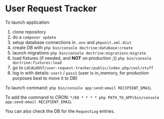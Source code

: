 User Request Tracker
==============================

To launch application:
1. clone repository
2. do a `composer update`
3. setup database connections in `.env` and `phpunit.xml.dist`
4. create DB with `php bin/console doctrine:database:create`
5. launch migrations `php bin/console doctrine:migrations:migrate`
6. load fixtures (if needed, and **NOT** on production ;)) `php bin/console doctrine:fixtures:load`
7. go to `LOCALHOST/user-request-tracker/public/index.php/cool/stuff`
8. log in with details: `user1` / `pass1` (user is in_memory, for production purposes best to move it to DB)

To launch command:
`php bin/console app:send:email RECIPIENT_EMAIL`

To add the command to CRON:
`*/60 * * * * php PATH_TO_APP/bin/console app:send:email RECIPIENT_EMAIL`

You can also check the DB for the `RequestLog` entries.